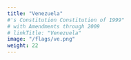 ```yaml
---
title: "Venezuela"
#'s Constitution Constitution of 1999"
# with Amendments through 2009
# linkTitle: "Venezuela"
image: "/flags/ve.png"
weight: 22
---
```

